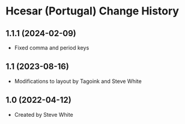 Hcesar (Portugal) Change History
====================

1.1.1 (2024-02-09)
----------------
* Fixed comma and period keys
  
1.1 (2023-08-16)
----------------
* Modifications to layout by Tagoink and Steve White

1.0 (2022-04-12)
----------------
* Created by Steve White
